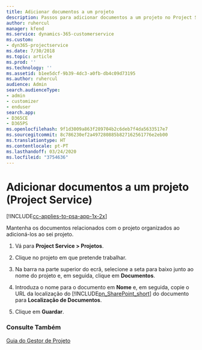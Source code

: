 ```yaml
---
title: Adicionar documentos a um projeto
description: Passos para adicionar documentos a um projeto no Project Service
author: ruhercul
manager: kfend
ms.service: dynamics-365-customerservice
ms.custom:
- dyn365-projectservice
ms.date: 7/30/2018
ms.topic: article
ms.prod: ''
ms.technology: ''
ms.assetid: b1ee5dcf-9b39-4dc3-a0fb-db4c09d73195
ms.author: ruhercul
audience: Admin
search.audienceType:
- admin
- customizer
- enduser
search.app:
- D365CE
- D365PS
ms.openlocfilehash: 9f1d3009a863f289704b2c6deb7f4da5633517e7
ms.sourcegitcommit: 8c786230ef2a497280885b827162561776e2eb00
ms.translationtype: HT
ms.contentlocale: pt-PT
ms.lasthandoff: 03/24/2020
ms.locfileid: "3754636"
---
```

# <a name="add-documents-to-a-project-project-service"></a>Adicionar documentos a um projeto (Project Service)

[!INCLUDE[cc-applies-to-psa-app-1x-2x](../includes/cc-applies-to-psa-app-1x-2x.md)]

Mantenha os documentos relacionados com o projeto organizados ao adicioná-los ao sei projeto.  
  
1. Vá para **Project Service > Projetos**.  
  
2. Clique no projeto em que pretende trabalhar.  
  
3. Na barra na parte superior do ecrã, selecione a seta para baixo junto ao nome do projeto e, em seguida, clique em **Documentos**.  
  
4. Introduza o nome para o documento em **Nome** e, em seguida, copie o URL da localização do [!INCLUDE[pn_SharePoint_short](../includes/pn-sharepoint-short.md)] do documento para **Localização de Documentos**.  
  
5. Clique em **Guardar**.  
  
### <a name="see-also"></a>Consulte Também  
 [Guia do Gestor de Projeto](../project-service/project-manager-guide.md)
